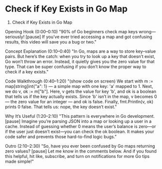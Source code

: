 # Check if Key Exists in Go Map

1. Check if Key Exists in Go Map

Opening Hook (0:00–0:10)
"90% of Go beginners check map keys wrong—seriously! [pause] If you’ve ever tried accessing a map and got confusing results, this video will save you a bug or two."

Concept Explanation (0:10–0:40)
"In Go, maps are a way to store key–value pairs. But here’s the catch: when you try to look up a key that doesn’t exist, Go won’t throw an error. Instead, it quietly gives you the zero value for that type. That can be super confusing if you don’t know the proper way to check if a key exists."

Code Walkthrough (0:40–1:20)
"(show code on screen)
We start with m := map[string]int{\"a\": 1} — a simple map with one key: 'a' mapped to 1.
Next, we do v, ok := m[\"b\"]. Here, v gets the value for key 'b', and ok is a boolean that tells us if the key actually exists. Since 'b' isn’t in the map, v becomes 0 — the zero value for an integer — and ok is false.
Finally, fmt.Println(v, ok) prints 0 false. That tells us: nope, the key doesn’t exist."

Why It’s Useful (1:20–2:10)
"This pattern is everywhere in Go development. [pause] Imagine you’re parsing JSON into a map or looking up a user in a cache. Instead of guessing whether 0 means the user’s balance is zero—or if the user just doesn’t exist—you can check the ok boolean. It makes your code safer and prevents those hard-to-find logic bugs."

Outro (2:10–2:30)
"So, have you ever been confused by Go maps returning zero values? [pause] Let me know in the comments below. And if you found this helpful, hit like, subscribe, and turn on notifications for more Go tips made simple!"